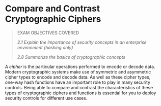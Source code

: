 # Compare and Contrast Cryptographic Ciphers

> EXAM OBJECTIVES COVERED
> 
> _2.1 Explain the importance of security concepts in an enterprise environment (hashing only)_
> 
> _2.8 Summarize the basics of cryptographic concepts_

A _cipher_ is the particular operations performed to encode or decode data. Modern cryptographic systems make use of symmetric and asymmetric cipher types to encode and decode data. As well as these cipher types, one-way hash functions have an important role to play in many security controls. Being able to compare and contrast the characteristics of these types of cryptographic ciphers and functions is essential for you to deploy security controls for different use cases.